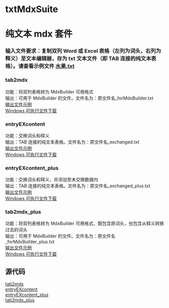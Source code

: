 # txtMdxSuite
# 纯文本 mdx 套件


### 输入文件要求：复制双列 Word 或 Excel 表格（左列为词头，右列为释义）至文本编辑器，存为 txt 文本文件（即 TAB 连接的纯文本表格）。请查看示例文件 [水果.txt](https://raw.githubusercontent.com/Snowdax/txtMdxSuite/master/水果.txt)

### tab2mdx
功能：将双列表格转为 MdxBuilder 可用格式  
输出：可用于 MdxBuilder 的文件。文件名为：原文件名_forMdxBuilder.txt  
[输出文件示例](https://raw.githubusercontent.com/Snowdax/txtMdxSuite/master/水果_forMdxBuilder.txt)  
[Windows 可执行文件下载](https://github.com/Snowdax/txtMdxSuite/raw/master/tab2mdx.exe)

### entryEXcontent
功能：交换词头和释义  
输出：TAB 连接的纯文本表格。文件名为：原文件名_exchanged.txt  
[输出文件示例](https://raw.githubusercontent.com/Snowdax/txtMdxSuite/master/水果_exchanged.txt)  
[Windows 可执行文件下载](https://github.com/Snowdax/txtMdxSuite/raw/master/entryEXcontent.exe)

### entryEXcontent_plus
功能：交换词头和释义，并添加至未交换数据内  
输出：TAB 连接的纯文本表格。文件名为：原文件名_exchanged_plus.txt  
[输出文件示例](https://raw.githubusercontent.com/Snowdax/txtMdxSuite/master/水果_exchanged_plus.txt)  
[Windows 可执行文件下载](https://github.com/Snowdax/txtMdxSuite/raw/master/entryEXcontent_plus.exe)

### tab2mdx_plus
功能：将双列表格转为 MdxBuilder 可用格式，既包含原词头，也包含从释义转换过去的词头  
输出：可用于 MdxBuilder 的文件。文件名为：原文件名_forMdxBuilder_plus.txt  
[输出文件示例](https://raw.githubusercontent.com/Snowdax/txtMdxSuite/master/水果_forMdxBuilder_plus.txt)  
[Windows 可执行文件下载](https://github.com/Snowdax/txtMdxSuite/raw/master/tab2mdx_plus.exe)

## 源代码
[tab2mdx](https://github.com/Snowdax/txtMdxSuite/blob/master/tab2mdx.py)  
[entryEXcontent](https://github.com/Snowdax/txtMdxSuite/blob/master/entryEXcontent.py)  
[entryEXcontent_plus](https://github.com/Snowdax/txtMdxSuite/blob/master/entryEXcontent_plus.py)  
[tab2mdx_plus](https://github.com/Snowdax/txtMdxSuite/blob/master/tab2mdx_plus.py)
